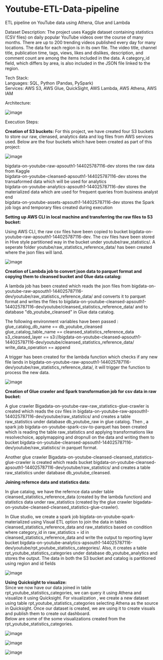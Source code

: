 # Youtube-ETL-Data-pipeline
ETL pipeline on YouTube data using Athena, Glue and Lambda

Dataset Description:
The project uses Kaggle dataset containing statistics (CSV files) on daily popular YouTube videos over
the course of many months. There are up to 200 trending videos published every day
for many locations. The data for each region is in its own file. The video title, channel
title, publication time, tags, views, likes and dislikes, description, and comment count
are among the items included in the data. A category_id field, which differs by area, is
also included in the JSON file linked to the region.

Tech Stack: <br>
Languages: SQL, Python (Pandas, PySpark) <br>
Services: AWS S3, AWS Glue, QuickSight, AWS Lambda, AWS Athena, AWS IAM

Architecture:

![image](https://github.com/user-attachments/assets/b9ea32e6-8113-4f7e-b758-8194855c01e1)

Execution Steps: <br>

**Creation of S3 buckets:**
For this project, we have created four S3 buckets to store our raw, clenased, analytics data and log files from AWS services used. Below are the four buckets which have been created as part of this project:

![image](https://github.com/user-attachments/assets/0e799074-7748-4a8f-9f90-e7c049287eb4)

bigdata-on-youtube-raw-apsouth1-144025787116-dev stores the raw data from Kaggle <br>
bigdata-on-youtube-cleansed-apsouth1-144025787116-dev stores the transaformed data which will be used for analytics <br>
bigdata-on-youtube-analytics-apsouth1-144025787116-dev stores the materialized data which are used for frequent queries from business analyst end <br>
bigdata-on-youtube-assets-apsouth1-144025787116-dev stores the Spark job logs and temporary files created during execution <br>

**Setting up AWS CLI in local machine and transferring the raw files to S3 bucket:** <br>

Using AWS CLI, the raw csv files have been copied to bucket bigdata-on-youtube-raw-apsouth1-144025787116-dev. The csv files have been stored in Hive style partitioned way in the bucket under youtube/raw_statistics/. A seperate folder youtube/raw_statistics_reference_data/ has been created where the json files will land. 

![image](https://github.com/user-attachments/assets/5498ba94-ef50-4341-bb22-b676f6192dcc)

**Creation of Lambda job to convert json data to parquet format and copying them to cleansed bucket and Glue data catalog:** <br>

A lambda job has been created which reads the json files from bigdata-on-youtube-raw-apsouth1-144025787116-dev/youtube/raw_statistics_reference_data/ and converts it to parquet format and writes the files to bigdata-on-youtube-cleansed-apsouth1-144025787116-dev/youtube/cleansed_statistics_reference_data/ and to database "db_youtube_cleansed" in Glue data catalog. 

The following environment variables have been passed : <br>
glue_catalog_db_name == db_youtube_cleansed <br>
glue_catalog_table_name == cleansed_statistics_reference_data <br>
s3_cleansed_layer == s3://bigdata-on-youtube-cleansed-apsouth1-144025787116-dev/youtube/cleansed_statistics_reference_data/ <br>
write_data_operation == append <br>

A trigger has been created for the lambda function which checks if any new file lands in bigdata-on-youtube-raw-apsouth1-144025787116-dev/youtube/raw_statistics_reference_data/, it will trigger the function to process the new data. 

![image](https://github.com/user-attachments/assets/9e32787b-0ee0-4f96-a475-a99cb0d27101)

**Creation of Glue crawler and Spark transformation job for csv data in raw bucket:** <br>

A glue crawler Bigadata-on-youtube-raw-raw_statistics-glue-crawler is created which reads the csv files in bigdata-on-youtube-raw-apsouth1-144025787116-dev/youtube/raw_statistics/ and creates a table raw_statistics under database db_youtube_raw in glue catalog. Then , a spark job bigdata-on-youtube-spark-csv-to-parquet has been created which is reading the table raw_statistics and applying transformations like resolvechoice, applymapping and dropnull on the data and writing them to bucket bigdata-on-youtube-cleansed-apsouth1-144025787116-dev/youtube/raw_statistics/ in parquet format. 

Another glue crawler Bigadata-on-youtube-cleansed-cleansed_statistics-glue-crawler is created which reads bucket bigdata-on-youtube-cleansed-apsouth1-144025787116-dev/youtube/raw_statistics/ and creates a table raw_statistics under database db_youtube_cleansed. 

**Joining refernce data and statistics data:** <br>

In glue catalog, we have the refernce data under table cleansed_statistics_reference_data (created by the lambda function) and statistics data under raw_statistics (created by the glue crawler bigadata-on-youtube-cleansed-cleansed_statistics-glue-crawler). <br>

In Glue studio, we create a spark job bigdata-on-youtube-spark-materialized using Visual ETL option to join the data in tables cleansed_statistics_reference_data and raw_statistics based on condition where category_id in raw_statistics = id in cleansed_statistics_reference_data and write the output to reporting layer bucket bigdata-on-youtube-analytics-apsouth1-144025787116-dev/youtube/rpt_youtube_statistics_categories/. Also, it creates a table rpt_youtube_statistics_categories under database db_youtube_analytics and stores the output. The data in both the S3 bucket and catalog is partitioned using region and id fields

![image](https://github.com/user-attachments/assets/f7b6aefa-1ae5-48be-9740-06531ac277be)

**Using Quicksight to visualize:** <br>
Since we now have our data joined in table rpt_youtube_statistics_categories, we can query it using Athena and visualize it using Quicksight. For visualization , we create a new dataset using table rpt_youtube_statistics_categories selecting Athena as the source in Quicksight. Once our dataset is created, we are using it to create visuals and publish them to create out dashboard. <br>
Below are some of the some visualizations created from the rpt_youtube_statistics_categories. <br>

![image](https://github.com/user-attachments/assets/bf00024a-3dc8-4e35-ad2d-03ef1e52c6a2)

![image](https://github.com/user-attachments/assets/901119ec-8639-4a5b-958a-f07820ee7e23)

![image](https://github.com/user-attachments/assets/732d98d5-0971-48cc-8478-acde29bfc5cc)













